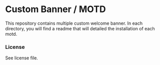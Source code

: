 # Custom Banner / MOTD

This repository contains multiple custom welcome banner. In each directory, you will find
a readme that will detailed the installation of each motd.

### License
See license file.

